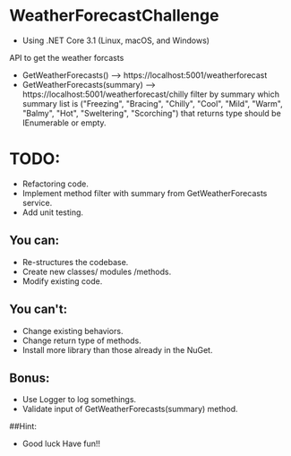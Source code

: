 # WeatherForecastChallenge

- Using .NET Core 3.1 (Linux, macOS, and Windows)

API to get the weather forcasts
 - GetWeatherForecasts() --> https://localhost:5001/weatherforecast
 - GetWeatherForecasts(summary) --> https://localhost:5001/weatherforecast/chilly
   filter by summary which summary list is ("Freezing", "Bracing", "Chilly", "Cool", "Mild", "Warm", "Balmy", "Hot", "Sweltering", "Scorching")
   that returns type should be IEnumerable<WeatherForecast> or empty.


# TODO:
- Refactoring code.
- Implement method filter with summary from GetWeatherForecasts service.
- Add unit testing.

## You can:
- Re-structures the codebase.
- Create new classes/ modules /methods.
- Modify existing code.

## You can't:
- Change existing behaviors.
- Change return type of methods.
- Install more library than those already in the NuGet.

## Bonus:
- Use Logger to log somethings.
- Validate input of GetWeatherForecasts(summary) method.

##Hint:
- Good luck Have fun!!
